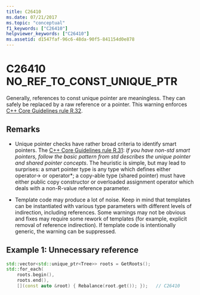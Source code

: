 ```yaml
---
title: C26410
ms.date: 07/21/2017
ms.topic: "conceptual"
f1_keywords: ["C26410"]
helpviewer_keywords: ["C26410"]
ms.assetid: d1547faf-96c6-48da-90f5-841154d0e878
---
```

# C26410  NO_REF_TO_CONST_UNIQUE_PTR

Generally, references to const unique pointer are meaningless. They can safely be replaced by a raw reference or a pointer. This warning enforces [C++ Core Guidelines rule R.32](https://github.com/isocpp/CppCoreGuidelines/blob/master/CppCoreGuidelines.md#r32-take-a-unique_ptrwidget-parameter-to-express-that-a-function-assumes-ownership-of-a-widget).

## Remarks

- Unique pointer checks have rather broad criteria to identify smart pointers. The [C++ Core Guidelines rule R.31](https://github.com/isocpp/CppCoreGuidelines/blob/master/CppCoreGuidelines.md#r31-if-you-have-non-std-smart-pointers-follow-the-basic-pattern-from-std): *If you have non-std smart pointers, follow the basic pattern from std describes the unique pointer and shared pointer concepts*. The heuristic is simple, but may lead to surprises: a smart pointer type is any type which defines either operator-> or operator\*; a copy-able type (shared pointer) must have either public copy constructor or overloaded assignment operator which deals with a non-R-value reference parameter.

- Template code may produce a lot of noise. Keep in mind that templates can be instantiated with various type parameters with different levels of indirection, including references. Some warnings may not be obvious and fixes may require some rework of templates (for example, explicit removal of reference indirection). If template code is intentionally generic, the warning can be suppressed.

## Example 1: Unnecessary reference

```cpp
std::vector<std::unique_ptr<Tree>> roots = GetRoots();
std::for_each(
    roots.begin(),
    roots.end(),
    [](const auto &root) { Rebalance(root.get()); });   // C26410
```

